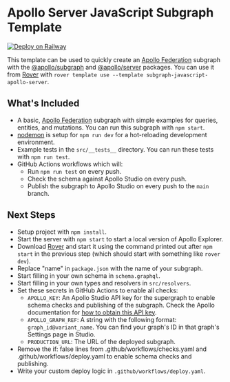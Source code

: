 # Apollo Server JavaScript Subgraph Template

[![Deploy on Railway](https://railway.app/button.svg)](https://railway.app/new/template/wBVM8z?referralCode=xsbY2R)

This template can be used to quickly create an [Apollo Federation] subgraph with the [@apollo/subgraph] and [@apollo/server] packages. You can use it from [Rover](https://www.apollographql.com/docs/rover/commands/template) with `rover template use --template subgraph-javascript-apollo-server`.

## What's Included

- A basic, [Apollo Federation] subgraph with simple examples for queries, entities, and mutations. You can run this subgraph with `npm start`.
- [nodemon] is setup for `npm run dev` for a hot-reloading development environment.
- Example tests in the `src/__tests__` directory. You can run these tests with `npm run test`.
- GitHub Actions workflows which will:
  - Run `npm run test` on every push.
  - Check the schema against Apollo Studio on every push.
  - Publish the subgraph to Apollo Studio on every push to the `main` branch.

## Next Steps

- Setup project with `npm install`.
- Start the server with `npm start` to start a local version of Apollo Explorer.
- Download [Rover] and start it using the command printed out after `npm start` in the previous step (which should start with something like `rover dev`).
- Replace "name" in `package.json` with the name of your subgraph.
- Start filling in your own schema in `schema.graphql`.
- Start filling in your own types and resolvers in `src/resolvers`.
- Set these secrets in GitHub Actions to enable all checks:
  - `APOLLO_KEY`: An Apollo Studio API key for the supergraph to enable schema checks and publishing of the subgraph. Check the Apollo documentation for [how to obtain this API key].
  - `APOLLO_GRAPH_REF`: A string with the following format: `graph_id@variant_name`. You can find your graph's ID in that graph's Settings page in Studio.
  - `PRODUCTION_URL`: The URL of the deployed subgraph.
- Remove the if: false lines from .github/workflows/checks.yaml and .github/workflows/deploy.yaml to enable schema checks and publishing.
- Write your custom deploy logic in `.github/workflows/deploy.yaml`.

[apollo federation]: https://www.apollographql.com/docs/federation/
[@apollo/server]: https://www.apollographql.com/docs/apollo-server/
[@apollo/subgraph]: https://www.apollographql.com/docs/federation/subgraphs
[rover]: https://www.apollographql.com/docs/rover/
[nodemon]: https://www.npmjs.com/package/nodemon
[how to obtain this api key]: https://www.apollographql.com/docs/graphos/api-keys/#graph-api-keys
